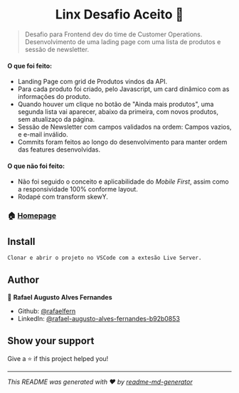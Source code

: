 <h1 align="center">Linx Desafio Aceito 👋</h1>
<p>
</p>

> Desafio para Frontend dev do time de Customer Operations. 
Desenvolvimento de uma lading page com uma lista de produtos e sessão de newsletter.

<p>
   <h4><b>O que foi feito:</b></h4>
   <ul>
    <li>Landing Page com grid de Produtos vindos da API.</li>
    <li>Para cada produto foi criado, pelo Javascript, um card dinâmico com as informações do produto.</li>
    <li>Quando houver um clique no botão de "Ainda mais produtos", uma segunda lista vai aparecer, abaixo da primeira, com novos produtos, sem atualizaço da página.</li>
    <li>Sessão de Newsletter com campos validados na ordem: Campos vazios, e e-mail inválido.</li>
    <li>Commits foram feitos ao longo do desenvolvimento para manter ordem das features desenvolvidas.</li>
   </ul>
   <h4><b>O que não foi feito:</b></h4>
   <ul>
    <li>Não foi seguido o conceito e aplicabilidade do <i>Mobile First</i>, assim como a responsividade 100% conforme layout.</li>
    <li>Rodapé com transform skewY.</li>
   </ul>
  
</p>


### 🏠 [Homepage](https://linx-teste.web.app/)

## Install

```sh
Clonar e abrir o projeto no VSCode com a extesão Live Server. 
```

## Author

👤 **Rafael Augusto Alves Fernandes**

* Github: [@rafaelfern](https://github.com/rafaelfern)
* LinkedIn: [@rafael-augusto-alves-fernandes-b92b0853](https://linkedin.com/in/rafael-augusto-alves-fernandes-b92b0853)

## Show your support

Give a ⭐️ if this project helped you!

***
_This README was generated with ❤️ by [readme-md-generator](https://github.com/kefranabg/readme-md-generator)_
